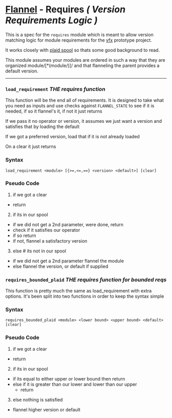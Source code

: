 # [Flannel][readme-md] - Requires *( Version Requirements Logic )*

This is a spec for the `requires` module which is meant to allow version matching logic for module requirements for the [vfx][vfx-prototype-readme] prototype project.

It works closely with [plaid spool][plaid-spool-md] so thats some good background to read.

This module assumes your modules are ordered in such a way that they are organized module/[*(module/)]<version>/ and that flanneling the parent provides a default version.

---

### `load_requirement` *THE requires function*

This function will be the end all of requirements. It is designed to take what you need as inputs and use checks against `FLANNEL_STATE` to see if it is needed, if so it flannel's it, if not it just returns

If we pass it no operator or version, it assumes we just want a version and satisfies that by loading the default

If we got a preferred version, load that if it is not already loaded

On a clear it just returns

### Syntax

`load_requirement <module> [{>=,<=,==} <version> <default>] [clear]`

### Pseudo Code

1. if we got a clear
  - return
2. if its in our spool
  - if we did not get a 2nd parameter, were done, return
  - check if it satisfies our operator
  - if so return
  - if not, flannel a satisfactory version
3. else # its not in our spool
  - if we did not get a 2nd parameter flannel the module
  - else flannel the version, or default if supplied

### `requires_bounded_plaid` *THE requires function for bounded reqs*

This function is pretty much the same as load_requirement with extra options. It's been split into two functions in order to keep the syntax simple

### Syntax

`requires_bounded_plaid <module> <lower bound> <upper bound> <default> [clear]`

### Pseudo Code

1. if we got a clear
  - return
2. if its in our spool
  - if its equal to either upper or lower bound then return
  - else if it is greater than our lower and lower than our upper
    - return
3. else nothing is satisfied
  - flannel higher version or default

[plaid-spool-md]: ../FLANNEL_STATE.md "Plaid Spool Markdown"
[vfx-prototype-readme]: ../../vfx/README.md "Vfx Prototype Readme"
[readme-md]: ../../README.md "Flannel Readme"